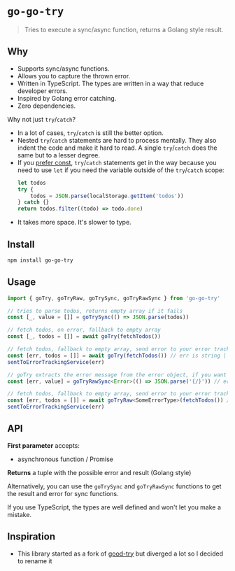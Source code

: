 # `go-go-try`

> Tries to execute a sync/async function, returns a Golang style result.

## Why

-   Supports sync/async functions.
-   Allows you to capture the thrown error.
-   Written in TypeScript. The types are written in a way that reduce developer errors.
-   Inspired by Golang error catching.
-   Zero dependencies.

Why not just `try`/`catch`?

-   In a lot of cases, `try`/`catch` is still the better option.
-   Nested `try`/`catch` statements are hard to process mentally. They also indent the code and make it hard to read. A single `try`/`catch` does the same but to a lesser degree.
-   If you [prefer const](https://eslint.org/docs/latest/rules/prefer-const), `try`/`catch` statements get in the way because you need to use `let` if you need the variable outside of the `try`/`catch` scope:
    ```ts
    let todos
    try {
        todos = JSON.parse(localStorage.getItem('todos'))
    } catch {}
    return todos.filter((todo) => todo.done)
    ```
-   It takes more space. It's slower to type.

## Install

```bash
npm install go-go-try
```

## Usage

```ts
import { goTry, goTryRaw, goTrySync, goTryRawSync } from 'go-go-try'

// tries to parse todos, returns empty array if it fails
const [_, value = []] = goTrySync(() => JSON.parse(todos))

// fetch todos, on error, fallback to empty array
const [_, todos = []] = await goTry(fetchTodos())

// fetch todos, fallback to empty array, send error to your error tracking service
const [err, todos = []] = await goTry(fetchTodos()) // err is string | undefined
sentToErrorTrackingService(err)

// goTry extracts the error message from the error object, if you want the raw error object, use goTryRaw/goTryRawSync
const [err, value] = goTryRawSync<Error>(() => JSON.parse('{/}')) // err will be unknown, value will be always T and you can add a Error type as the first generic argument to avoid checking `instanceof Error`

// fetch todos, fallback to empty array, send error to your error tracking service
const [err, todos = []] = await goTryRaw<SomeErrorType>(fetchTodos()) // err is SomeErrorType | undefined
sentToErrorTrackingService(err)
```

## API

**First parameter** accepts:

-   asynchronous function / Promise

**Returns** a tuple with the possible error and result (Golang style)

Alternatively, you can use the `goTrySync` and `goTryRawSync` functions to get the result and error for sync functions.

If you use TypeScript, the types are well defined and won't let you make a mistake.

## Inspiration

-   This library started as a fork of [good-try](https://github.com/astoilkov/good-try) but diverged a lot so I decided to rename it
